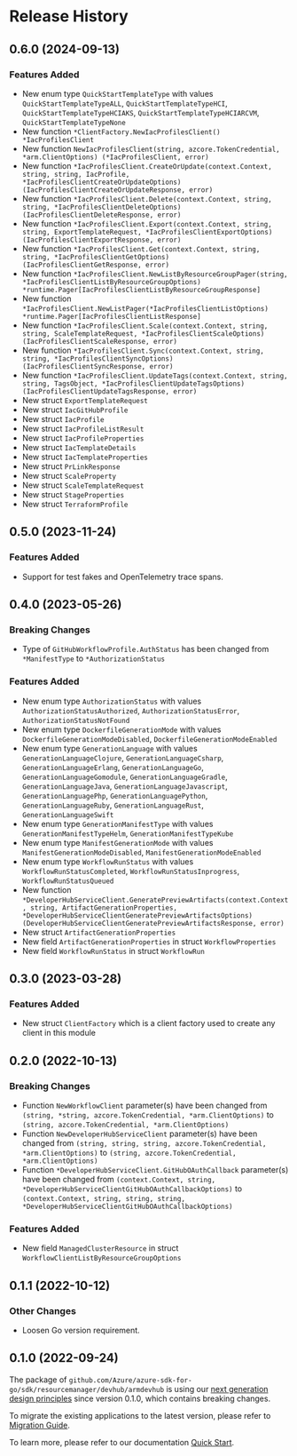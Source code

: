 # Release History

## 0.6.0 (2024-09-13)
### Features Added

- New enum type `QuickStartTemplateType` with values `QuickStartTemplateTypeALL`, `QuickStartTemplateTypeHCI`, `QuickStartTemplateTypeHCIAKS`, `QuickStartTemplateTypeHCIARCVM`, `QuickStartTemplateTypeNone`
- New function `*ClientFactory.NewIacProfilesClient() *IacProfilesClient`
- New function `NewIacProfilesClient(string, azcore.TokenCredential, *arm.ClientOptions) (*IacProfilesClient, error)`
- New function `*IacProfilesClient.CreateOrUpdate(context.Context, string, string, IacProfile, *IacProfilesClientCreateOrUpdateOptions) (IacProfilesClientCreateOrUpdateResponse, error)`
- New function `*IacProfilesClient.Delete(context.Context, string, string, *IacProfilesClientDeleteOptions) (IacProfilesClientDeleteResponse, error)`
- New function `*IacProfilesClient.Export(context.Context, string, string, ExportTemplateRequest, *IacProfilesClientExportOptions) (IacProfilesClientExportResponse, error)`
- New function `*IacProfilesClient.Get(context.Context, string, string, *IacProfilesClientGetOptions) (IacProfilesClientGetResponse, error)`
- New function `*IacProfilesClient.NewListByResourceGroupPager(string, *IacProfilesClientListByResourceGroupOptions) *runtime.Pager[IacProfilesClientListByResourceGroupResponse]`
- New function `*IacProfilesClient.NewListPager(*IacProfilesClientListOptions) *runtime.Pager[IacProfilesClientListResponse]`
- New function `*IacProfilesClient.Scale(context.Context, string, string, ScaleTemplateRequest, *IacProfilesClientScaleOptions) (IacProfilesClientScaleResponse, error)`
- New function `*IacProfilesClient.Sync(context.Context, string, string, *IacProfilesClientSyncOptions) (IacProfilesClientSyncResponse, error)`
- New function `*IacProfilesClient.UpdateTags(context.Context, string, string, TagsObject, *IacProfilesClientUpdateTagsOptions) (IacProfilesClientUpdateTagsResponse, error)`
- New struct `ExportTemplateRequest`
- New struct `IacGitHubProfile`
- New struct `IacProfile`
- New struct `IacProfileListResult`
- New struct `IacProfileProperties`
- New struct `IacTemplateDetails`
- New struct `IacTemplateProperties`
- New struct `PrLinkResponse`
- New struct `ScaleProperty`
- New struct `ScaleTemplateRequest`
- New struct `StageProperties`
- New struct `TerraformProfile`


## 0.5.0 (2023-11-24)
### Features Added

- Support for test fakes and OpenTelemetry trace spans.


## 0.4.0 (2023-05-26)
### Breaking Changes

- Type of `GitHubWorkflowProfile.AuthStatus` has been changed from `*ManifestType` to `*AuthorizationStatus`

### Features Added

- New enum type `AuthorizationStatus` with values `AuthorizationStatusAuthorized`, `AuthorizationStatusError`, `AuthorizationStatusNotFound`
- New enum type `DockerfileGenerationMode` with values `DockerfileGenerationModeDisabled`, `DockerfileGenerationModeEnabled`
- New enum type `GenerationLanguage` with values `GenerationLanguageClojure`, `GenerationLanguageCsharp`, `GenerationLanguageErlang`, `GenerationLanguageGo`, `GenerationLanguageGomodule`, `GenerationLanguageGradle`, `GenerationLanguageJava`, `GenerationLanguageJavascript`, `GenerationLanguagePhp`, `GenerationLanguagePython`, `GenerationLanguageRuby`, `GenerationLanguageRust`, `GenerationLanguageSwift`
- New enum type `GenerationManifestType` with values `GenerationManifestTypeHelm`, `GenerationManifestTypeKube`
- New enum type `ManifestGenerationMode` with values `ManifestGenerationModeDisabled`, `ManifestGenerationModeEnabled`
- New enum type `WorkflowRunStatus` with values `WorkflowRunStatusCompleted`, `WorkflowRunStatusInprogress`, `WorkflowRunStatusQueued`
- New function `*DeveloperHubServiceClient.GeneratePreviewArtifacts(context.Context, string, ArtifactGenerationProperties, *DeveloperHubServiceClientGeneratePreviewArtifactsOptions) (DeveloperHubServiceClientGeneratePreviewArtifactsResponse, error)`
- New struct `ArtifactGenerationProperties`
- New field `ArtifactGenerationProperties` in struct `WorkflowProperties`
- New field `WorkflowRunStatus` in struct `WorkflowRun`


## 0.3.0 (2023-03-28)
### Features Added

- New struct `ClientFactory` which is a client factory used to create any client in this module


## 0.2.0 (2022-10-13)
### Breaking Changes

- Function `NewWorkflowClient` parameter(s) have been changed from `(string, *string, azcore.TokenCredential, *arm.ClientOptions)` to `(string, azcore.TokenCredential, *arm.ClientOptions)`
- Function `NewDeveloperHubServiceClient` parameter(s) have been changed from `(string, string, string, azcore.TokenCredential, *arm.ClientOptions)` to `(string, azcore.TokenCredential, *arm.ClientOptions)`
- Function `*DeveloperHubServiceClient.GitHubOAuthCallback` parameter(s) have been changed from `(context.Context, string, *DeveloperHubServiceClientGitHubOAuthCallbackOptions)` to `(context.Context, string, string, string, *DeveloperHubServiceClientGitHubOAuthCallbackOptions)`

### Features Added

- New field `ManagedClusterResource` in struct `WorkflowClientListByResourceGroupOptions`


## 0.1.1 (2022-10-12)
### Other Changes
- Loosen Go version requirement.

## 0.1.0 (2022-09-24)

The package of `github.com/Azure/azure-sdk-for-go/sdk/resourcemanager/devhub/armdevhub` is using our [next generation design principles](https://azure.github.io/azure-sdk/general_introduction.html) since version 0.1.0, which contains breaking changes.

To migrate the existing applications to the latest version, please refer to [Migration Guide](https://aka.ms/azsdk/go/mgmt/migration).

To learn more, please refer to our documentation [Quick Start](https://aka.ms/azsdk/go/mgmt).